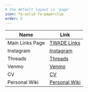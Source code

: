 ```yaml
---
# the default layout is 'page'
icon: fa-solid fa-paperclip
order: 5
---
```


| Name | Link |
| -------- | ------ |
| Main Links Page | [TWADE Links](https://links.twade.io/) |
| Instagram | [Instagram](https://www.instagram.com/tn_wade/) |
| Threads | [Threads](https://www.threads.net/@tn_wade) |
| Venmo | [Venmo](https://go.twade.io/venmo) |
| CV | [CV](https://cv.twade.io/) |
| Personal Wiki | [Personal Wiki](https://docs.twade.io/) |